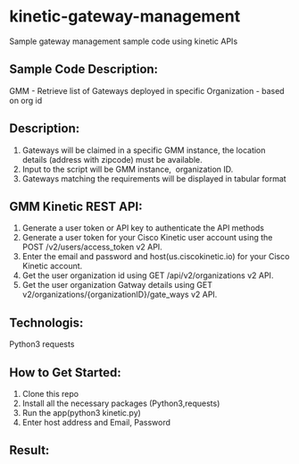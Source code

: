 # kinetic-gateway-management
Sample gateway management sample code using kinetic APIs

## Sample Code Description:
GMM - Retrieve list of Gateways deployed in specific Organization - based on org id

## Description:
1. Gateways will be claimed in a specific GMM instance, the location details (address with zipcode) must be available.
2. Input to the script will be GMM instance,  organization ID.
3. Gateways matching the requirements will be displayed in tabular format

## GMM Kinetic REST API:
1. Generate a user token or API key to authenticate the API methods
2. Generate a user token for your Cisco Kinetic user account using the POST /v2/users/access_token v2 API.
3. Enter the email and password and host(us.ciscokinetic.io) for your Cisco Kinetic account.
4. Get the user organization id using GET /api/v2/organizations  v2 API.
5. Get the user organization Gatway details using GET v2/organizations/{organizationID}/gate_ways v2 API.

## Technologis:
Python3
requests

## How to Get Started:
1. Clone this repo
2. Install all the necessary packages (Python3,requests)
3. Run the app(python3 kinetic.py)
4. Enter host address and Email, Password

## Result:

